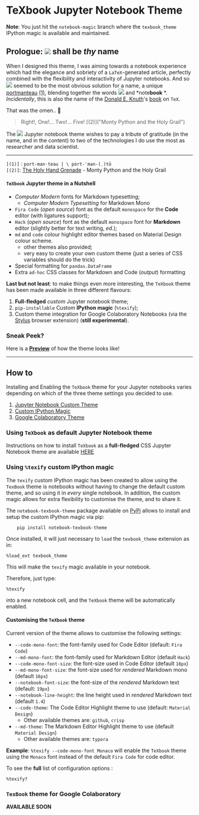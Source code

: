 # TeXbook  Jupyter Notebook Theme

**Note**: You just hit the `notebook-magic` branch where the `texbook_theme` IPython magic is available and maintained.

## Prologue:  <img src="https://render.githubusercontent.com/render/math?math=%5Ctextbf%7B%5CTeX%5Ctext%7Bbook%7D%7D">  shall be _thy_ name

When I designed this theme, I was aiming towards a notebook experience which had the elegance and sobriety of a `LaTeX`-generated article, perfectly combined with the flexibility and interactivity of Jupyter notebooks.
And so <img src="https://render.githubusercontent.com/render/math?math=%5CTeX%5Ctext%7Bbook%7D"> seemed to be the most obvious solution for a name, a unique [portmanteau](https://www.merriam-webster.com/dictionary/portmanteau)
[(1)]( "Pronunciation"),
blending together the words <img src="https://render.githubusercontent.com/render/math?math=%5CLaTeX"> and *note**book** *. 
*Incidentally*, this is also the name of the 
[Donald E. Knuth](https://en.wikipedia.org/wiki/Donald_Knuth)'s [book](http://www.ctex.org/documents/shredder/src/texbook.pdf) on `TeX`.

That was the omen.. 🤩

> Right!, One!... Two!... Five! [(2)]("Monty Python and the Holy Grail")

The <img src="https://render.githubusercontent.com/render/math?math=%5CTeX%5Ctext%7Bbook%7D"> Jupyter notebook theme wishes to pay a tribute of gratitude (in the name, and in the content) to two of the technologies I do use the most as researcher and data scientist.

---
`[(1)]` : `port·​man·​teau | \ pȯrt-ˈman-(ˌ)tō` <br />
`[(2)]`: [The Holy Hand Grenade](https://www.youtube.com/watch?v=xOrgLj9lOwk) - Monty Python and the Holy Grail
    

#### `TeXbook` Jupyter theme in a Nutshell

- *Computer Modern* fonts for Markdown typesetting;
	- *Computer Modern Typesetting* for Markdown Mono	
- `Fira Code` (_open source_) font as the default `monospace` for the **Code** editor (with ligatures support);
- `Hack` (_open source_) font as the default `monospace` font for **Markdown** editor (slightly better for text writing, _ed._);
- `md` and `code` colour highlight editor themes based on Material Design colour scheme.
    - other themes also provided;
    - very easy to create your own custom theme (just a series of CSS variables should do the trick)
- Special formatting for `pandas.DataFrame`
- Extra `ad-hoc` CSS classes for Markdown and Code (*output*) formatting

**Last but not least**: to make things even more interesting, the `TeXbook` theme has been made available in three different flavours: 

1. **Full-fledged** _custom_ Jupyter notebook theme;
2. `pip-installable` Custom **IPython magic** (`%texify`);
3. Custom theme integration for Google Colaboratory Notebooks (via the [Stylus](https://en.wikipedia.org/wiki/Stylus_(browser_extension)) browser extension) (**still experimental**).

### Sneak Peek?

Here is a [**Preview**](https://leriomaggio.github.io/texbook-jupyter-theme/) of how the theme looks like!

---

## How to 

Installing and Enabling the `TeXbook` theme for your Jupyter notebooks varies depending on which of the three theme settings you decided to use. 

1. [Jupyter Notebook Custom Theme](#custom)
2. [Custom IPython Magic](#magic)
3. [Google Colaboratory Theme](#colab)

<a name="custom"></a>
### Using `TeXbook` as default Jupyter Notebook theme

Instructions on how to install `TeXbook` as a **full-fledged** CSS Jupyter Notebook theme are available [HERE](https://github.com/leriomaggio/texbook-jupyter-theme/blob/custom-css/README.md#custom) 

<a name="magic"></a>
### Using `%texify` custom IPython magic

The `texify` custom IPython magic has been created to allow using the `TexBook` theme is notebooks without having to change the default custom theme, and so using it in *every* single notebook. In addition, the custom magic allows for extra flexibility to customise the theme, and to share it. 

The `notebook-texbook-theme` package available on [PyPi](https://pypi.org/project/notebook-texbook-theme/) allows to install and setup the custom IPython magic  via pip:

```shell script
    pip install notebook-texbook-theme
```
Once installed, it will just necessary to `load` the `texbook_theme` extension as in:

```jupyter
%load_ext texbook_theme
```
This will make the `texify` magic available in your notebook. 

Therefore, just type: 
```jupyter
%texify
```
into a new notebook cell, and the `TeXbook` theme will be automatically enabled. 

#### Customising the `TeXbook` theme

Current version of the theme allows to customise the following settings:

- `--code-mono-font`: the font-family used for Code Editor (default: `Fira Code`)
- `--md-mono-font`: the font-family used for Markdown Editor (default `Hack`)
- `--code-mono-font-size`: the font-size used in Code Editor (default `16px`)
- `--md-mono-font-size`: the font-size used for *rendered* Markdown mono (default `16px`)
- `--notebook-font-size`:  the font-size of the *rendered* Markdown text (default: `19px`)
- `--notebook-line-height`: the line height used in *rendered* Markdown text (default `1.4`)
- `--code-theme`: The Code Editor Highlight theme to use (default: `Material Design`)
	- Other available themes are: `github`, `crisp` 	
- `--md-theme`: The Markdown Editor Highlight theme to use (default `Material Design`)
	- Other available themes are: `typora`

**Example**: `%texify --code-mono-font Monaco` will enable the `TeXbook` theme using the `Monaco` font instead of the default `Fira Code` for code editor.


To see the **full** list of configuration options :
```jupyter
%texify?
```

<a name="colab"></a>
### `TexBook` theme for Google Colaboratory

**AVAILABLE SOON**  